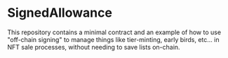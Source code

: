 # SignedAllowance

This repository contains a minimal contract and an example of how to use "off-chain signing" to manage things like tier-minting, early birds, etc... in NFT sale processes, without needing to save lists on-chain.


